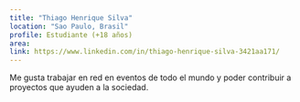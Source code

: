 ```yaml
---
title: "Thiago Henrique Silva"
location: "Sao Paulo, Brasil"
profile: Estudiante (+18 años)
area: 
link: https://www.linkedin.com/in/thiago-henrique-silva-3421aa171/
---
```


Me gusta trabajar en red en eventos de todo el mundo y poder contribuir a proyectos que ayuden a la sociedad.
